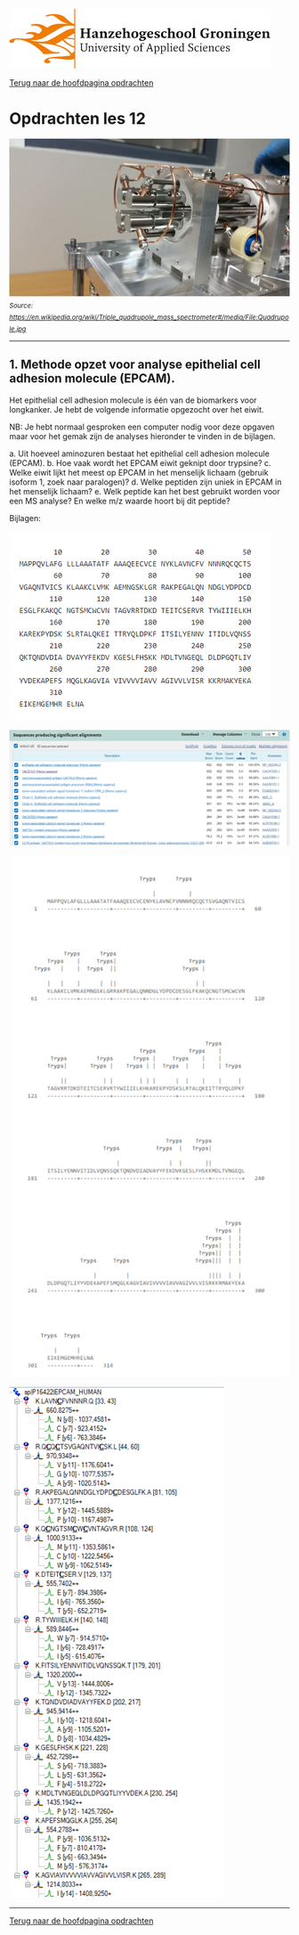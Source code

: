 ![Hanze](../../hanze/hanze.png)

[Terug naar de hoofdpagina opdrachten](../opdrachten.md)

# Opdrachten les 12

![Pic](./impression/impression.jpg)
*<sub>Source: https://en.wikipedia.org/wiki/Triple_quadrupole_mass_spectrometer#/media/File:Quadrupole.jpg</sub>*

---

## 1. Methode opzet voor analyse epithelial cell adhesion molecule (EPCAM).
Het epithelial cell adhesion molecule is één van de biomarkers voor longkanker. Je hebt de volgende informatie opgezocht over het eiwit.

NB: Je hebt normaal gesproken een computer nodig voor deze opgaven maar voor het gemak zijn de analyses hieronder te vinden in de bijlagen.

a. Uit hoeveel aminozuren bestaat het epithelial cell adhesion molecule (EPCAM).
b. Hoe vaak wordt het EPCAM eiwit geknipt door trypsine?
c. Welke eiwit lijkt het meest op EPCAM in het menselijk lichaam (gebruik isoform 1, zoek naar paralogen)?
d. Welke peptiden zijn uniek in EPCAM in het menselijk lichaam?
e. Welk peptide kan het best gebruikt worden voor een MS analyse? En welke m/z waarde hoort bij dit peptide?

Bijlagen:

![figure 1](./pics/fig1.png)

![figure 2](./pics/fig2.png)

![figure 3](./pics/fig3.png)

![figure 4](./pics/fig4.png)

---

[Terug naar de hoofdpagina opdrachten](../opdrachten.md)


<script type="text/x-mathjax-config">
  MathJax.Hub.Config({
    tex2jax: {
      inlineMath: [ ['$','$'], ["\\(","\\)"] ],
      processEscapes: true
    }
  });
</script>
    
<script type="text/javascript"
        src="https://cdn.mathjax.org/mathjax/latest/MathJax.js?config=TeX-AMS-MML_HTMLorMML">
</script>